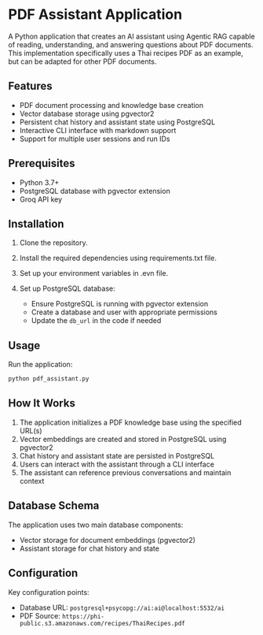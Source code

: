 # PDF Assistant Application

A Python application that creates an AI assistant using Agentic RAG capable of reading, understanding, and answering questions about PDF documents. This implementation specifically uses a Thai recipes PDF as an example, but can be adapted for other PDF documents.

## Features

* PDF document processing and knowledge base creation
* Vector database storage using pgvector2
* Persistent chat history and assistant state using PostgreSQL
* Interactive CLI interface with markdown support
* Support for multiple user sessions and run IDs

## Prerequisites

* Python 3.7+
* PostgreSQL database with pgvector extension
* Groq API key

## Installation

1. Clone the repository.

2. Install the required dependencies using requirements.txt file.

3. Set up your environment variables in .evn file.

4. Set up PostgreSQL database:
   * Ensure PostgreSQL is running with pgvector extension
   * Create a database and user with appropriate permissions
   * Update the `db_url` in the code if needed

## Usage

Run the application:
```bash
python pdf_assistant.py
```

## How It Works

1. The application initializes a PDF knowledge base using the specified URL(s)
2. Vector embeddings are created and stored in PostgreSQL using pgvector2
3. Chat history and assistant state are persisted in PostgreSQL
4. Users can interact with the assistant through a CLI interface
5. The assistant can reference previous conversations and maintain context

## Database Schema

The application uses two main database components:
* Vector storage for document embeddings (pgvector2)
* Assistant storage for chat history and state

## Configuration

Key configuration points:
* Database URL: `postgresql+psycopg://ai:ai@localhost:5532/ai`
* PDF Source: `https://phi-public.s3.amazonaws.com/recipes/ThaiRecipes.pdf`
